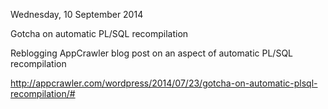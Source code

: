 Wednesday, 10 September 2014

Gotcha on automatic PL/SQL recompilation

Reblogging AppCrawler blog post on an aspect of automatic PL/SQL recompilation

http://appcrawler.com/wordpress/2014/07/23/gotcha-on-automatic-plsql-recompilation/#